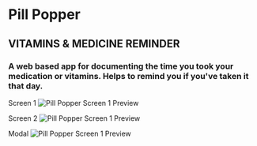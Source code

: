 # Pill Popper
## VITAMINS & MEDICINE REMINDER

### A web based app for documenting the time you took your medication or vitamins. Helps to remind you if you've taken it that day.

Screen 1
![Pill Popper Screen 1 Preview](https://github.com/PillPopper/pillpopper/blob/master/pp1.jpg)

Screen 2
![Pill Popper Screen 1 Preview](https://github.com/PillPopper/pillpopper/blob/master/pp2.jpg)

Modal
![Pill Popper Screen 1 Preview](https://github.com/PillPopper/pillpopper/blob/master/ppm.jpg)
